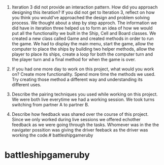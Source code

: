 1. Iteration 3 did not provide an interaction pattern. How did you approach designing this iteration? If you did not get to Iteration 3, reflect on how you think you would’ve approached the design and problem solving process.
    We thought about a step by step approch. The information we did have in iteration three helped us to form an idea of how we would put all the functionality we built in the Ship, Cell and Board classes. We created a new class called Game and created methods in order to run the game. We had to display the main menu, start the game, allow the computer to place the ships by building two helper methods, allow the player to place its ships, create a loop for both the computer turn and the player turn and a final method for when the game is over.

2. If you had one more day to work on this project, what would you work on?
    Create more functionality. Spend more time the methods we used. Try creating those method a different way and understanding its different uses.

3. Describe the pairing techniques you used while working on this project.
    We were both live everytime we had a working session. We took turns switching from partner A to partner B.

4. Describe how feedback was shared over the course of this project.
    Since we only worked during live sessions we offered echother feedback as we were going through the tasks. Whomever was in the the navigater possition was giving the driver feeback as the driver was working the code.# battleshipgameruby
# battleshipgameruby
